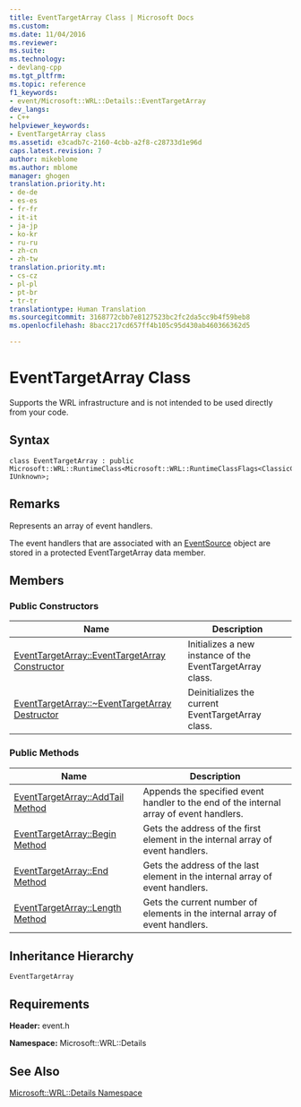 ```yaml
---
title: EventTargetArray Class | Microsoft Docs
ms.custom: 
ms.date: 11/04/2016
ms.reviewer: 
ms.suite: 
ms.technology:
- devlang-cpp
ms.tgt_pltfrm: 
ms.topic: reference
f1_keywords:
- event/Microsoft::WRL::Details::EventTargetArray
dev_langs:
- C++
helpviewer_keywords:
- EventTargetArray class
ms.assetid: e3cadb7c-2160-4cbb-a2f8-c28733d1e96d
caps.latest.revision: 7
author: mikeblome
ms.author: mblome
manager: ghogen
translation.priority.ht:
- de-de
- es-es
- fr-fr
- it-it
- ja-jp
- ko-kr
- ru-ru
- zh-cn
- zh-tw
translation.priority.mt:
- cs-cz
- pl-pl
- pt-br
- tr-tr
translationtype: Human Translation
ms.sourcegitcommit: 3168772cbb7e8127523bc2fc2da5cc9b4f59beb8
ms.openlocfilehash: 8bacc217cd657ff4b105c95d430ab460366362d5

---
```

# EventTargetArray Class
Supports the WRL infrastructure and is not intended to be used directly from your code.  
  
## Syntax  
  
```  
class EventTargetArray : public Microsoft::WRL::RuntimeClass<Microsoft::WRL::RuntimeClassFlags<ClassicCom>, IUnknown>;  
```  
  
## Remarks  
 Represents an array of event handlers.  
  
 The event handlers that are associated with an [EventSource](../windows/eventsource-class.md) object are stored in a protected EventTargetArray data member.  
  
## Members  
  
### Public Constructors  
  
|Name|Description|  
|----------|-----------------|  
|[EventTargetArray::EventTargetArray Constructor](../windows/eventtargetarray-eventtargetarray-constructor.md)|Initializes a new instance of the EventTargetArray class.|  
|[EventTargetArray::~EventTargetArray Destructor](../windows/eventtargetarray-tilde-eventtargetarray-destructor.md)|Deinitializes the current EventTargetArray class.|  
  
### Public Methods  
  
|Name|Description|  
|----------|-----------------|  
|[EventTargetArray::AddTail Method](../windows/eventtargetarray-addtail-method.md)|Appends the specified event handler to the end of the internal array of event handlers.|  
|[EventTargetArray::Begin Method](../windows/eventtargetarray-begin-method.md)|Gets the address of the first element in the internal array of event handlers.|  
|[EventTargetArray::End Method](../windows/eventtargetarray-end-method.md)|Gets the address of the last element in the internal array of event handlers.|  
|[EventTargetArray::Length Method](../windows/eventtargetarray-length-method.md)|Gets the current number of elements in the internal array of event handlers.|  
  
## Inheritance Hierarchy  
 `EventTargetArray`  
  
## Requirements  
 **Header:** event.h  
  
 **Namespace:** Microsoft::WRL::Details  
  
## See Also  
 [Microsoft::WRL::Details Namespace](../windows/microsoft-wrl-details-namespace.md)


<!--HONumber=Jan17_HO2-->


